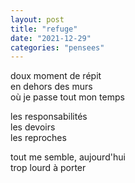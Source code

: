 ```yaml
---
layout: post
title: "refuge"
date: "2021-12-29"
categories: "pensees"
---
```


doux moment de répit  
en dehors des murs  
où je passe tout mon temps  

les responsabilités  
les devoirs  
les reproches  

tout me semble, aujourd'hui  
trop lourd à porter  
